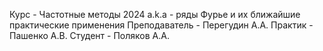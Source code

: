 Курс - Частотные методы 2024
a.k.a - ряды Фурье и их ближайшие практические применения
Преподаватель - Перегудин А.А.
Практик - Пашенко А.В.
Студент - Поляков А.А.